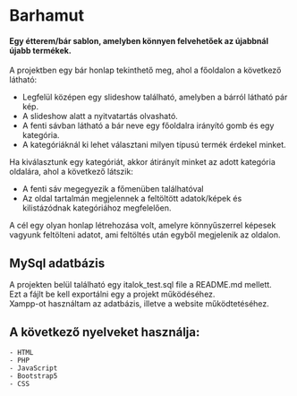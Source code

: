 # Barhamut

#### Egy étterem/bár sablon, amelyben könnyen felvehetőek az újabbnál újabb termékek.

A projektben egy bár honlap tekinthető meg, ahol a főoldalon a következő látható:
- Legfelül középen egy slideshow található, amelyben a bárról látható pár kép.
- A slideshow alatt a nyitvatartás olvasható.
- A fenti sávban látható a bár neve egy főoldalra irányító gomb és egy kategória.
- A kategóriáknál ki lehet választani milyen típusú termék érdekel minket.

Ha kiválasztunk egy kategóriát, akkor átirányít minket az adott kategória oldalára, ahol a következő látszik:
 - A fenti sáv megegyezik a főmenüben találhatóval
 - Az oldal tartalmán megjelennek a feltöltött adatok/képek és kilistázódnak kategóriához megfelelően.

A cél egy olyan honlap létrehozása volt, amelyre könnyűszerrel képesek vagyunk feltölteni adatot, ami feltöltés után egyből megjelenik az oldalon.

## MySql adatbázis
A projekten belül található egy italok_test.sql file a README.md mellett.  
Ezt a fájlt be kell exportálni egy a projekt működéséhez.  
Xampp-ot használtam az adatbázis, illetve a website működtetéséhez.
     
## A következő nyelveket használja:
    - HTML
    - PHP
    - JavaScript
    - Bootstrap5
    - CSS
